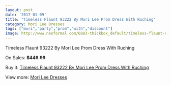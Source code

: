 ```yaml
---
layout: post
date: '2017-01-09'
title: "Timeless Flaunt 93222 By Mori Lee Prom Dress With Ruching"
category: Mori Lee Dresses
tags: ["mori","party","prom","with","discount"]
image: http://www.neoformal.com/6883-thickbox_default/timeless-flaunt-93222-by-mori-lee-prom-dress-with-ruching.jpg
---
```

Timeless Flaunt 93222 By Mori Lee Prom Dress With Ruching

On Sales: **$446.99**
<a href="https://www.neoformal.com/en/mori-lee-dresses/2474-timeless-flaunt-93222-by-mori-lee-prom-dress-with-ruching.html"><amp-img layout="responsive" width="600" height="600" src="//www.neoformal.com/6883-thickbox_default/timeless-flaunt-93222-by-mori-lee-prom-dress-with-ruching.jpg" alt="Timeless Flaunt 93222 By Mori Lee Prom Dress With Ruching 0" /></a>
<a href="https://www.neoformal.com/en/mori-lee-dresses/2474-timeless-flaunt-93222-by-mori-lee-prom-dress-with-ruching.html"><amp-img layout="responsive" width="600" height="600" src="//www.neoformal.com/6886-thickbox_default/timeless-flaunt-93222-by-mori-lee-prom-dress-with-ruching.jpg" alt="Timeless Flaunt 93222 By Mori Lee Prom Dress With Ruching 1" /></a>
<a href="https://www.neoformal.com/en/mori-lee-dresses/2474-timeless-flaunt-93222-by-mori-lee-prom-dress-with-ruching.html"><amp-img layout="responsive" width="600" height="600" src="//www.neoformal.com/6885-thickbox_default/timeless-flaunt-93222-by-mori-lee-prom-dress-with-ruching.jpg" alt="Timeless Flaunt 93222 By Mori Lee Prom Dress With Ruching 2" /></a>
<a href="https://www.neoformal.com/en/mori-lee-dresses/2474-timeless-flaunt-93222-by-mori-lee-prom-dress-with-ruching.html"><amp-img layout="responsive" width="600" height="600" src="//www.neoformal.com/6884-thickbox_default/timeless-flaunt-93222-by-mori-lee-prom-dress-with-ruching.jpg" alt="Timeless Flaunt 93222 By Mori Lee Prom Dress With Ruching 3" /></a>

Buy it: [Timeless Flaunt 93222 By Mori Lee Prom Dress With Ruching](https://www.neoformal.com/en/mori-lee-dresses/2474-timeless-flaunt-93222-by-mori-lee-prom-dress-with-ruching.html "Timeless Flaunt 93222 By Mori Lee Prom Dress With Ruching")

View more: [Mori Lee Dresses](https://www.neoformal.com/en/22-mori-lee-dresses "Mori Lee Dresses")